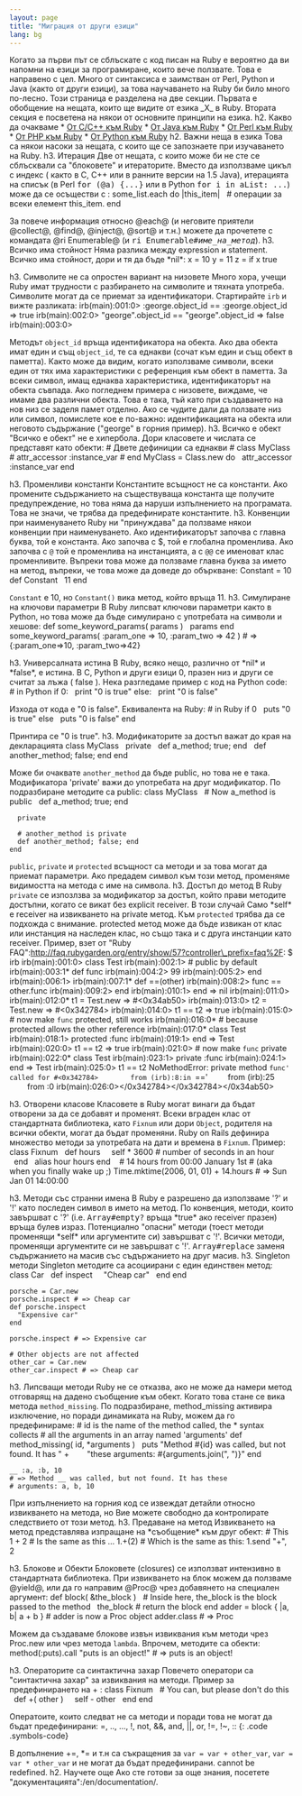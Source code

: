 ```yaml
---
layout: page
title: "Миграция от други езици"
lang: bg
---
```


 Когато за първи път се сблъскате с код писан на Ruby е вероятно да ви напомни на езици за програмиране, които вече ползвате. Това е направено с цел. Много от синтаксиса е заимстван от Perl, Python и Java (както от други езици), за това научаването на Ruby би било много по-лесно. Този страница е разделена на две секции. Първата е обобщение на нещата, които ще видите от езика \_X\_ в Ruby. Втората секция е посветена на някои от основните принципи на езика. h2. Какво да очакваме \* [Oт C/C++ към Ruby](/bg/documentation/ruby-from-other-languages/to-ruby-from-c-and-c-/) \* [Oт Java към Ruby](/bg/documentation/ruby-from-other-languages/to-ruby-from-java/) \* [Oт Perl към Ruby](/bg/documentation/ruby-from-other-languages/to-ruby-from-perl/) \* [Oт PHP към Ruby](/bg/documentation/ruby-from-other-languages/to-ruby-from-php/) \* [Oт Python към Ruby](/bg/documentation/ruby-from-other-languages/to-ruby-from-python/) h2. Важни неща в езика Това са някои насоки за нещата, с които ще се запознаете при изучаването на Ruby. h3. Итерация Две от нещата, с които може би не сте се сблъсквали са \"блоковете\" и итераторите. Вместо да използваме цикъл с индекс ( както в C, C++ или в ранните версии на 1.5 Java), итерацията на списък (в Perl <tt>for (@a) \{...}</tt> или в Python <tt>for i in aList: ...</tt>) може да се осъществи с : <notextile markdown="1">    some_list.each do |this_item|
      # операции за всеки елемент this_item.
    end

</notextile>

 За повече информация относно @each@ (и неговите приятели @collect@, @find@, @inject@, @sort@ и т.н.) можете да прочетете с командата @ri Enumerable@ (и <tt>ri Enumerable#*име\_на\_метод*</tt>). h3. Всичко има стойност Няма разлика между expression и statement. Всичко има стойност, дори и тя да бъде \*nil\*: <notextile markdown="1">    x = 10
    y = 11
    z = if x  true

</notextile>

 h3. Символите не са опростен вариант на низовете Много хора, учещи Ruby имат трудности с разбирането на символите и тяхната употреба. Символите могат да се приемат за идентификатори. Стартирайте `irb` и вижте разликата: <notextile markdown="1">    irb(main):001:0> :george.object_id == :george.object_id
    => true
    irb(main):002:0> "george".object_id == "george".object_id
    => false
    irb(main):003:0>

</notextile>

 Методът `object_id` връща идентификатора на обекта. Ако два обекта имат един и същ `object_id`, те са еднакви (сочат към един и същ обект в паметта). Както може да видим, когато използваме символи, всеки един от тях има характеристики с референция към обект в паметта. За всеки символ, имащ еднаква характеристика, идентификаторът на обекта съвпада. Ако погледнем примера с низовете, виждаме, че имаме два различни обекта. Това е така, тъй като при създаването на нов низ се заделя памет отделно. Ако се чудите дали да ползвате низ или символ, помислете кое е по-важно: идентификацията на обекта или неговото съдържание (\"george\" в горния пример). h3. Всичко е обект \"Всичко е обект\" не е хипербола. Дори класовете и числата се представят като обекти: <notextile markdown="1">    # Двете дефиниции са еднакви
    # class MyClass
    #   attr_accessor :instance_var
    # end
    MyClass = Class.new do
      attr_accessor :instance_var
    end

</notextile>

 h3. Променливи константи Константите всъщност не са константи. Ако промените съдържанието на съществуваща константа ще получите предупреждение, но това няма да наруши изпълнението на програмата. Това не значи, че трябва да предефинирате константите. h3. Конвенции при наименуването Ruby ни \"принуждава\" да ползваме някои конвенции при наименуването. Ако идентификаторът започва с главна буква, той е константа. Ако започва с $, той е глобална променлива. Ако започва с `@` той е променлива на инстанцията, а с `@@` се именоват клас променливите. Въпреки това може да ползваме главна буква за името на метод, въпреки, че това може да доведе до объркване: <notextile markdown="1">    Constant = 10
    def Constant
      11
    end

</notextile>

`Constant` е 10, но `Constant()` вика метод, който връща 11. h3. Симулиране на ключови параметри В Ruby липсват ключови параметри както в Python, но това може да бъде симулирано с употребата на символи и хешове: <notextile markdown="1">    def some_keyword_params( params )
      params
    end
    some_keyword_params( :param_one => 10, :param_two => 42 )
    # => {:param_one=>10, :param_two=>42}

</notextile>

 h3. Универсалната истина В Ruby, всяко нещо, различно от \*nil\* и \*false\*, е истина. В C, Python и други езици 0, празен низ и други се считат за лъжа ( false ). Нека разгледаме пример с код на Python code: <notextile markdown="1">    # in Python
    if 0:
      print "0 is true"
    else:
      print "0 is false"

</notextile>

 Изхода от кода е \"0 is false\". Еквивалента на Ruby: <notextile markdown="1">    # in Ruby
    if 0
      puts "0 is true"
    else
      puts "0 is false"
    end

</notextile>

 Принтира се \"0 is true\". h3. Модификаторите за достъп важат до края на декларацията <notextile markdown="1">    class MyClass
      private
      def a_method; true; end
      def another_method; false; end
    end

</notextile>

 Може би очаквате `another_method` да бъде public, но това не е така. Модификатора \'private\' важи до употребата на друг модификатор. По подразбиране методите са public: <notextile markdown="1">    class MyClass
      # Now a_method is public
      def a_method; true; end
    
      private
    
      # another_method is private
      def another_method; false; end
    end

</notextile>

`public`, `private` и `protected` всъщност са методи и за това могат да приемат параметри. Ако предадем символ към този метод, променяме видимостта на метода с име на символа. h3. Достъп до метод В Ruby `private` се изпозлзва за модификатор за достъп, който прави методите достъпни, когато се викат без explicit receiver. В този случай Само \*self\* е receiver на извикването на private метод. Към `protected` трябва да се подхожда с внимание. protected метод може да бъде извикан от клас или инстанция на наследен клас, но също така и с друга инстанции като receiver. Пример, взет от \"Ruby FAQ\":http://faq.rubygarden.org/entry/show/57?controller\_prefix=faq%2F: <notextile markdown="1">    $ irb
    irb(main):001:0> class Test
    irb(main):002:1>   # public by default
    irb(main):003:1*   def func
    irb(main):004:2>     99
    irb(main):005:2>   end
    irb(main):006:1> 
    irb(main):007:1*   def ==(other)
    irb(main):008:2>     func == other.func
    irb(main):009:2>   end
    irb(main):010:1> end
    => nil
    irb(main):011:0> 
    irb(main):012:0* t1 = Test.new
    => #<0x34ab50>
    irb(main):013:0> t2 = Test.new
    => #<0x342784>
    irb(main):014:0> t1 == t2
    => true
    irb(main):015:0> # now make `func` protected, still works
    irb(main):016:0* # because protected allows the other reference
    irb(main):017:0* class Test
    irb(main):018:1>   protected :func
    irb(main):019:1> end
    => Test
    irb(main):020:0> t1 == t2
    => true
    irb(main):021:0> # now make `func` private
    irb(main):022:0* class Test
    irb(main):023:1>   private :func
    irb(main):024:1> end
    => Test
    irb(main):025:0> t1 == t2
    NoMethodError: private method `func' called for #<0x342784>        from (irb):8:in `=='
            from (irb):25
            from :0
    irb(main):026:0></0x342784></0x342784></0x34ab50>

</notextile>

 h3. Отворени класове Класовете в Ruby могат винаги да бъдат отворени за да се добавят и променят. Всеки вграден клас от стандартната библиотека, като `Fixnum` или дори `Object`, родителя на всички обекти, могат да бъдат променяни. Ruby on Rails дефинира множество методи за употребата на дати и времена в `Fixnum`. Пример: <notextile markdown="1">    class Fixnum
      def hours
        self * 3600 # number of seconds in an hour
      end
      alias hour hours
    end
      
    # 14 hours from 00:00 January 1st
    # (aka when you finally wake up ;)
    Time.mktime(2006, 01, 01) + 14.hours # => Sun Jan 01 14:00:00

</notextile>

 h3. Методи със странни имена В Ruby е разрешено да използваме \'?\' и \'!\' като последен символ в името на метод. По конвенция, методи, които завършват с \'?\' (i.e. <tt>Array#empty?</tt> връща \*true\* ако receiver празен) връща булев израз. Потенциално \"опасни\" методи (тоест методи променящи \*self\* или аргументите си) завършват с \'!\'. Всички методи, променящи аргументите си не завършват с \'!\'. <tt>Array#replace</tt> заменя съдържанието на масив със съдържанието на друг масив. h3. Singleton методи Singleton методите са асоциирани с един единствен метод: <notextile markdown="1">    class Car
      def inspect
        "Cheap car"
      end
    end
    
    porsche = Car.new
    porsche.inspect # => Cheap car
    def porsche.inspect
      "Expensive car"
    end
    
    porsche.inspect # => Expensive car
    
    # Other objects are not affected
    other_car = Car.new
    other_car.inspect # => Cheap car

</notextile>

 h3. Липсващи методи Ruby не се отказва, ако не може да намери метод отговарящ на дадено съобщение към обект. Когато това стане се вика метода `method_missing`. По подразбиране, method\_missing активира изключение, но поради динамиката на Ruby, можем да го предефинираме: <notextile markdown="1">    # id is the name of the method called, the * syntax collects
    # all the arguments in an array named 'arguments'
    def method_missing( id, *arguments )
      puts "Method #{id} was called, but not found. It has " + 
           "these arguments: #{arguments.join(", ")}"
    end
    
    __ :a, :b, 10
    # => Method __ was called, but not found. It has these
    # arguments: a, b, 10

</notextile>

 При изпълнението на горния код се извеждат детайли относно извикването на метода, но Вие можете свободно да контролирате следствието от този метод. h3. Предаване на метод Извикването на метод представлява изпращане на \*съобщение\* към друг обект: <notextile markdown="1">    # This
    1 + 2
    # Is the same as this ...
    1.+(2)
    # Which is the same as this:
    1.send "+", 2

</notextile>

 h3. Блокове и Обекти Блоковете (closures) се използват интензивно в стандартната библиотека. При извикването на блок можем да ползваме @yield@, или да го направим @Proc@ чрез добавянето на специален аргумент: <notextile markdown="1">    def block( &the_block )
      # Inside here, the_block is the block passed to the method
      the_block # return the block
    end
    adder = block { |a, b| a + b }
    # adder is now a Proc object
    adder.class # => Proc

</notextile>

 Можем да създаваме блокове извън извиквания към методи чрез Proc.new или чрез метода `lambda`. Впрочем, методите са обекти: <notextile markdown="1">    method(:puts).call "puts is an object!"
    # => puts is an object!

</notextile>

 h3. Операторите са синтактична захар Повечето оператори са \"синтактична захар\" за извиквания на методи. Пример за предефинирането на + : <notextile markdown="1">    class Fixnum
      # You can, but please don't do this
      def +( other )
        self - other
      end
    end

</notextile>

 Оператоите, които следват не са методи и поради това не могат да бъдат предефинирани: <notextile markdown="1">    =, .., ..., !, not, &&, and, ||, or, !=, !~, ::
{: .code .symbols-code}

</notextile>

 В допълнение +=, \*= и т.н са съкращения за `var = var + other_var`, `var = var * other_var` и не могат да бъдат предефинирани. cannot be redefined. h2. Научете още Ако сте готови за още знания, посетете \"документацията\":/en/documentation/. 
